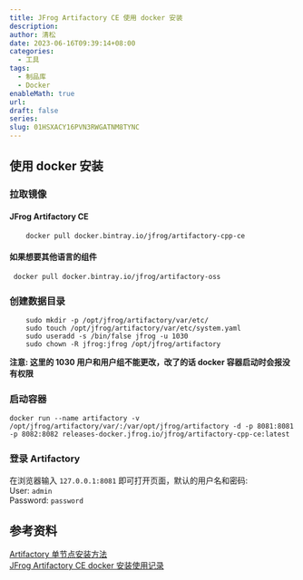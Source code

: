 ```yaml
---
title: JFrog Artifactory CE 使用 docker 安装
description: 
author: 清松
date: 2023-06-16T09:39:14+08:00
categories:
  - 工具
tags:
  - 制品库
  - Docker
enableMath: true
url: 
draft: false
series: 
slug: 01HSXACY16PVN3RWGATNM8TYNC
---
```

## 使用 docker 安装
### 拉取镜像

#### JFrog Artifactory CE
```
    docker pull docker.bintray.io/jfrog/artifactory-cpp-ce
```
#### 如果想要其他语言的组件
```
 docker pull docker.bintray.io/jfrog/artifactory-oss
```
### 创建数据目录
```
    sudo mkdir -p /opt/jfrog/artifactory/var/etc/
    sudo touch /opt/jfrog/artifactory/var/etc/system.yaml
    sudo useradd -s /bin/false jfrog -u 1030
    sudo chown -R jfrog:jfrog /opt/jfrog/artifactory
```
**注意: 这里的 1030 用户和用户组不能更改，改了的话 docker 容器启动时会报没有权限**

### 启动容器
```
docker run --name artifactory -v /opt/jfrog/artifactory/var/:/var/opt/jfrog/artifactory -d -p 8081:8081 -p 8082:8082 releases-docker.jfrog.io/jfrog/artifactory-cpp-ce:latest
```
### 登录 Artifactory

在浏览器输入 `127.0.0.1:8081` 即可打开页面，默认的用户名和密码:\
User: `admin`\
Password: `password`

## 参考资料

[Artifactory 单节点安装方法](https://www.jfrog.com/confluence/display/JFROG/Installing+Artifactory#InstallingArtifactory-DockerInstallation)  
[JFrog Artifactory CE docker 安装使用记录](https://codeantenna.com/a/WxVpHo0tcG)   
